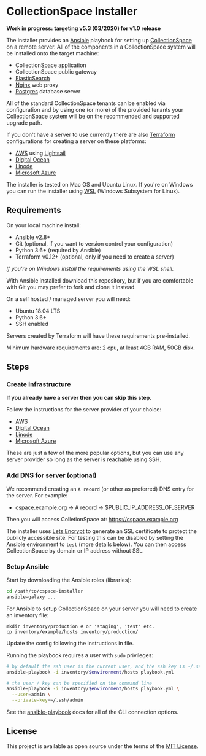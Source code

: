 # CollectionSpace Installer

**Work in progress: targeting v5.3 (03/2020) for v1.0 release**

The installer provides an [Ansible](#) playbook for setting up
[CollectionSpace](#) on a remote server. All of the components in a
CollectionSpace system will be installed onto the target machine:

- CollectionSpace application
- CollectionSpace public gateway
- [ElasticSearch](#)
- [Nginx](#) web proxy
- [Postgres](#) database server

All of the standard CollectionSpace tenants can be enabled via
configuration and by using one (or more) of the provided tenants
your CollectionSpace system will be on the recommended and supported
upgrade path.

If you don't have a server to use currently there are also [Terraform](#)
configurations for creating a server on these platforms:

- [AWS](#) using [Lightsail](#)
- [Digital Ocean](#)
- [Linode](#)
- [Microsoft Azure](#)

The installer is tested on Mac OS and Ubuntu Linux. If you're on Windows
you can run the installer using [WSL](#) (Windows Subsystem for Linux).

## Requirements

On your local machine install:

- Ansible v2.8+
- Git (optional, if you want to version control your configuration)
- Python 3.6+ (required by Ansible)
- Terraform v0.12+ (optional, only if you need to create a server)

*If you're on Windows install the requirements using the WSL shell.*

With Ansible installed download this repository, but if you are
comfortable with Git you may prefer to fork and clone it instead.

On a self hosted / managed server you will need:

- Ubuntu 18.04 LTS
- Python 3.6+
- SSH enabled

Servers created by Terraform will have these requirements
pre-installed.

Minimum hardware requirements are: 2 cpu, at least 4GB RAM, 50GB disk.

## Steps

### Create infrastructure

**If you already have a server then you can skip this step.**

Follow the instructions for the server provider of your choice:

- [AWS](#)
- [Digital Ocean](#)
- [Linode](cloud/linode/README.md)
- [Microsoft Azure](#)

These are just a few of the more popular options, but you can use
any server provider so long as the server is reachable using SSH.

### Add DNS for server (optional)

We recommend creating an `A record` (or other as preferred) DNS entry
for the server. For example:

- cspace.example.org -> A record -> $PUBLIC_IP_ADDRESS_OF_SERVER

Then you will access ColletionSpace at: https://cspace.example.org

The installer uses [Lets Encrypt](#) to generate an SSL certificate
to protect the publicly accessible site. For testing this can be
disabled by setting the Ansible environment to `test` (more details
below). You can then access CollectionSpace by domain or IP address
without SSL.

### Setup Ansible

Start by downloading the Ansible roles (libraries):

```bash
cd /path/to/cspace-installer
ansible-galaxy ...
```

For Ansible to setup CollectionSpace on your server you will need to
create an inventory file:

```
mkdir inventory/production # or 'staging', 'test' etc.
cp inventory/example/hosts inventory/production/
```

Update the config following the instructions in file.

Running the playbook requires a user with `sudo` privileges:

```bash
# by default the ssh user is the current user, and the ssh key is ~/.ssh/id_rsa
ansible-playbook -i inventory/$environment/hosts playbook.yml

# the user / key can be specified on the command line
ansible-playbook -i inventory/$environment/hosts playbook.yml \
  --user=admin \
  --private-key=~/.ssh/admin
```

See the [ansible-playbook](https://docs.ansible.com/ansible/latest/cli/ansible-playbook.html)
docs for all of the CLI connection options.

## License

This project is available as open source under the terms of the
[MIT License](http://opensource.org/licenses/MIT).
